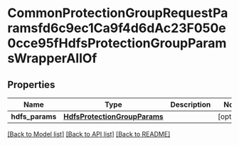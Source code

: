 # CommonProtectionGroupRequestParamsfd6c9ec1Ca9f4d6dAc23F050e0cce95fHdfsProtectionGroupParamsWrapperAllOf


## Properties
Name | Type | Description | Notes
------------ | ------------- | ------------- | -------------
**hdfs_params** | [**HdfsProtectionGroupParams**](HdfsProtectionGroupParams.md) |  | [optional] 

[[Back to Model list]](../README.md#documentation-for-models) [[Back to API list]](../README.md#documentation-for-api-endpoints) [[Back to README]](../README.md)


